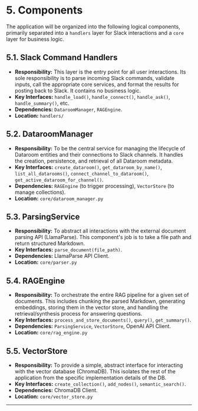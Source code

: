 # 5. Components

The application will be organized into the following logical components, primarily separated into a `handlers` layer for Slack interactions and a `core` layer for business logic.

## 5.1. Slack Command Handlers

*   **Responsibility:** This layer is the entry point for all user interactions. Its sole responsibility is to parse incoming Slack commands, validate inputs, call the appropriate core services, and format the results for posting back to Slack. It contains no business logic.
*   **Key Interfaces:** `handle_load()`, `handle_connect()`, `handle_ask()`, `handle_summary()`, etc.
*   **Dependencies:** `DataroomManager`, `RAGEngine`.
*   **Location:** `handlers/`

## 5.2. DataroomManager

*   **Responsibility:** To be the central service for managing the lifecycle of Dataroom entities and their connections to Slack channels. It handles the creation, persistence, and retrieval of all Dataroom metadata.
*   **Key Interfaces:** `create_dataroom()`, `get_dataroom_by_name()`, `list_all_datarooms()`, `connect_channel_to_dataroom()`, `get_active_dataroom_for_channel()`.
*   **Dependencies:** `RAGEngine` (to trigger processing), `VectorStore` (to manage collections).
*   **Location:** `core/dataroom_manager.py`

## 5.3. ParsingService

*   **Responsibility:** To abstract all interactions with the external document parsing API (LlamaParse). This component's job is to take a file path and return structured Markdown.
*   **Key Interfaces:** `parse_document(file_path)`.
*   **Dependencies:** LlamaParse API Client.
*   **Location:** `core/parser.py`

## 5.4. RAGEngine

*   **Responsibility:** To orchestrate the entire RAG pipeline for a given set of documents. This includes chunking the parsed Markdown, generating embeddings, storing them in the vector store, and handling the retrieval/synthesis process for answering questions.
*   **Key Interfaces:** `process_and_store_documents()`, `query()`, `get_summary()`.
*   **Dependencies:** `ParsingService`, `VectorStore`, OpenAI API Client.
*   **Location:** `core/rag_engine.py`

## 5.5. VectorStore

*   **Responsibility:** To provide a simple, abstract interface for interacting with the vector database (ChromaDB). This isolates the rest of the application from the specific implementation details of the DB.
*   **Key Interfaces:** `create_collection()`, `add_nodes()`, `semantic_search()`.
*   **Dependencies:** ChromaDB Client.
*   **Location:** `core/vector_store.py`

---
